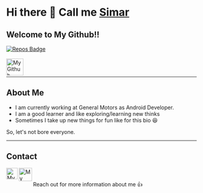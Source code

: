 # Hi there 👋 Call me [Simar](https://www.linkedin.com/in/simar-bhamra-b81039172/)

## Welcome to My Github!!
[![Repos Badge](https://badges.pufler.dev/repos/sb17ho)](https://badges.pufler.dev)
</br></br>
<a href="https://github.com/sb17ho?tab=repositories">
  <img align="left" alt="My Github" width="45px" src="https://github.githubassets.com/images/modules/logos_page/GitHub-Mark.png" draggable = "false"/>
</a>
</br></br>
___________________
## About Me
- I am currently working at General Motors as Android Developer. 
- I am a good learner and like exploring/learning new thinks
- Sometimes I take up new things for fun like for this bio 😆

So, let's not bore everyone. 
___________________
## Contact 
<a href="https://www.linkedin.com/in/simar-bhamra-b81039172/">
  <img align="left" alt="My linkedin" width="30px" src="https://cdn-icons-png.flaticon.com/512/174/174857.png" draggable = "false"/>
</a>
<a href="mailto:simarbhamra97@gmail.com">
  <img align="left" alt="My Gmail" width="35px" src="https://upload.wikimedia.org/wikipedia/commons/thumb/7/7e/Gmail_icon_%282020%29.svg/1200px-Gmail_icon_%282020%29.svg.png" draggable = "false"/>
</a>
</br></br>
Reach out for more information about me 👍

<!--
**sb17ho/sb17ho** is a ✨ _special_ ✨ repository because its `README.md` (this file) appears on your GitHub profile.

Here are some ideas to get you started:

- 🔭 I’m currently working on ...
- 🌱 I’m currently learning ...
- 👯 I’m looking to collaborate on ...
- 🤔 I’m looking for help with ...
- 💬 Ask me about ...
- 📫 How to reach me: ...
- 😄 Pronouns: ...
- ⚡ Fun fact: ...
-->
